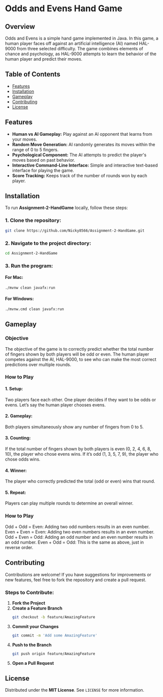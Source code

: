 # Odds and Evens Hand Game

## Overview
Odds and Evens is a simple hand game implemented in Java. In this game, a human player faces off against an artificial intelligence (AI) named HAL-9000 from three selected 
difficulty. The game combines elements of chance and psychology, as HAL-9000 attempts to learn the behavior of the human player and predict their moves.
## Table of Contents
- [Features](#features)
- [Installation](#installation)
- [Gameplay](#gameplay)
- [Contributing](#contributing)
- [License](#license)

## Features
- **Human vs AI Gameplay:** Play against an AI opponent that learns from your moves.
- **Random Move Generation:** AI randomly generates its moves within the range of 0 to 5 fingers.
- **Psychological Component:** The AI attempts to predict the player's moves based on past behavior.
- **Interactive Command-Line Interface:** Simple and interactive text-based interface for playing the game.
- **Score Tracking:** Keeps track of the number of rounds won by each player.

## Installation
To run **Assignment-2-HandGame** locally, follow these steps:

### 1. Clone the repository:
```sh
git clone https://github.com/Nicky8566/Assignment-2-HandGame.git
```

### 2. Navigate to the project directory:
```sh
cd Assignment-2-HandGame
```

### 3. Run the program:
#### For Mac:
```sh
./mvnw clean javafx:run
```
#### For Windows:
```sh
./mvnw.cmd clean javafx:run
```

## Gameplay

### Objective
The objective of the game is to correctly predict whether the total number of fingers shown by both players will be odd or even. The human player competes against the AI, HAL-9000, to see who can make the most correct predictions over multiple rounds.

### How to Play
#### 1. Setup: 
Two players face each other. One player decides if they want to be odds or evens. Let’s say the human player chooses evens.

#### 2. Gameplay:
Both players simultaneously show any number of fingers from 0 to 5.

#### 3. Counting:
If the total number of fingers shown by both players is even (0, 2, 4, 6, 8, 10), the player who chose evens wins. If it’s odd (1, 3, 5, 7, 9), the player who chose odds wins.

#### 4. Winner:
The player who correctly predicted the total (odd or even) wins that round.

#### 5. Repeat:
Players can play multiple rounds to determine an overall winner.

### How to Play
Odd + Odd = Even: Adding two odd numbers results in an even number. Even + Even = Even: Adding two even numbers results in an even number. Odd + Even = Odd: Adding an odd number and an even number results in an odd number. Even + Odd = Odd: This is the same as above, just in reverse order.

## Contributing
Contributions are welcome! If you have suggestions for improvements or new features, feel free to fork the repository and create a pull request.

### Steps to Contribute:
1. **Fork the Project**
2. **Create a Feature Branch**
   ```sh
   git checkout -b feature/AmazingFeature
   ```
3. **Commit your Changes**
   ```sh
   git commit -m 'Add some AmazingFeature'
   ```
4. **Push to the Branch**
   ```sh
   git push origin feature/AmazingFeature
   ```
5. **Open a Pull Request**

## License
Distributed under the **MIT License**. See `LICENSE` for more information.

